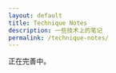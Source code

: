 ```yaml
---
layout: default
title: Technique Notes
description: 一些技术上的笔记
permalink: /technique-notes/
---
```


正在完善中。
